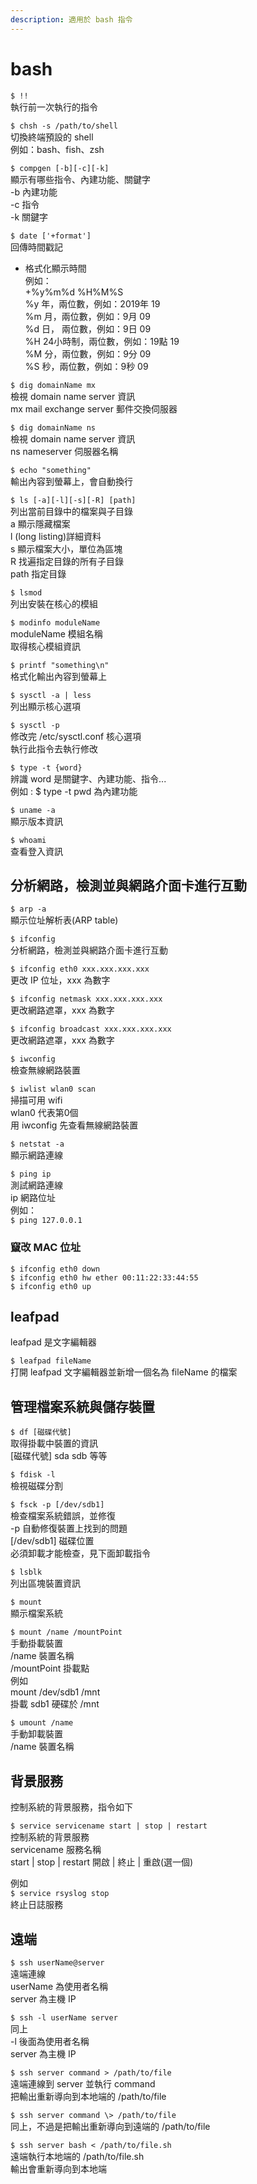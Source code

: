 ```yaml
---
description: 適用於 bash 指令
---
```


# bash

`$ !!`  
執行前一次執行的指令

`$ chsh -s /path/to/shell`  
切換終端預設的 shell  
例如：bash、fish、zsh

`$ compgen [-b][-c][-k]`  
顯示有哪些指令、內建功能、關鍵字  
-b 內建功能  
-c 指令  
-k 關鍵字

`$ date ['+format']`  
回傳時間戳記  
+ 格式化顯示時間  
例如：  
+%y%m%d %H%M%S  
%y 年，兩位數，例如：2019年 19  
%m 月，兩位數，例如：9月 09  
%d 日， 兩位數，例如：9日 09  
%H 24小時制，兩位數，例如：19點 19  
%M 分，兩位數，例如：9分 09  
%S 秒，兩位數，例如：9秒 09

`$ dig domainName mx`  
檢視 domain name server 資訊  
mx mail exchange server 郵件交換伺服器

`$ dig domainName ns`  
檢視 domain name server 資訊  
ns nameserver 伺服器名稱

`$ echo "something"`  
輸出內容到螢幕上，會自動換行

`$ ls [-a][-l][-s][-R] [path]`  
列出當前目錄中的檔案與子目錄  
a 顯示隱藏檔案  
l \(long listing\)詳細資料  
s 顯示檔案大小，單位為區塊  
R 找遍指定目錄的所有子目錄  
path 指定目錄

`$ lsmod`  
列出安裝在核心的模組

`$ modinfo moduleName`  
moduleName 模組名稱  
取得核心模組資訊

`$ printf "something\n"`  
格式化輸出內容到螢幕上

`$ sysctl -a | less`  
列出顯示核心選項

`$ sysctl -p`  
修改完  /etc/sysctl.conf 核心選項  
執行此指令去執行修改

`$ type -t {word}`  
辨識 word 是關鍵字、內建功能、指令...  
例如 : $ type -t pwd 為內建功能

`$ uname -a`   
顯示版本資訊

`$ whoami`  
查看登入資訊

## 分析網路，檢測並與網路介面卡進行互動

`$ arp -a`  
顯示位址解析表\(ARP table\)

`$ ifconfig`   
分析網路，檢測並與網路介面卡進行互動

`$ ifconfig eth0 xxx.xxx.xxx.xxx`  
更改 IP 位址，xxx 為數字

`$ ifconfig netmask xxx.xxx.xxx.xxx`  
更改網路遮罩，xxx 為數字

`$ ifconfig broadcast xxx.xxx.xxx.xxx`  
更改網路遮罩，xxx 為數字

`$ iwconfig`   
檢查無線網路裝置

`$ iwlist wlan0 scan`  
掃描可用 wifi  
wlan0 代表第0個  
用 iwconfig 先查看無線網路裝置

`$ netstat -a`  
顯示網路連線

`$ ping ip`  
測試網路連線  
ip 網路位址  
例如：  
`$ ping 127.0.0.1`

### 竄改 MAC 位址

```text
$ ifconfig eth0 down
$ ifconfig eth0 hw ether 00:11:22:33:44:55
$ ifconfig eth0 up
```

## leafpad

leafpad 是文字編輯器

`$ leafpad fileName`  
打開 leafpad 文字編輯器並新增一個名為 fileName 的檔案

## 管理檔案系統與儲存裝置

`$ df [磁碟代號]`  
取得掛載中裝置的資訊  
\[磁碟代號\] sda sdb 等等

`$ fdisk -l`   
檢視磁碟分割

`$ fsck -p [/dev/sdb1]`  
檢查檔案系統錯誤，並修復  
-p 自動修復裝置上找到的問題  
\[/dev/sdb1\] 磁碟位置  
必須卸載才能檢查，見下面卸載指令

`$ lsblk`  
列出區塊裝置資訊

`$ mount`  
顯示檔案系統

`$ mount /name /mountPoint`   
手動掛載裝置  
/name 裝置名稱  
/mountPoint 掛載點  
例如  
mount /dev/sdb1 /mnt  
掛載 sdb1 硬碟於 /mnt

`$ umount /name`  
手動卸載裝置  
/name 裝置名稱

## 背景服務

控制系統的背景服務，指令如下

`$ service servicename start | stop | restart`  
控制系統的背景服務  
servicename 服務名稱  
start \| stop \| restart 開啟 \| 終止 \| 重啟\(選一個\)

例如  
`$ service rsyslog stop`  
終止日誌服務

## 遠端

`$ ssh userName@server`  
遠端連線  
userName 為使用者名稱  
server 為主機 IP

`$ ssh -l userName server`  
同上  
-l 後面為使用者名稱  
server 為主機 IP

`$ ssh server command > /path/to/file`  
遠端連線到 server 並執行 command  
把輸出重新導向到本地端的 /path/to/file

`$ ssh server command \> /path/to/file`  
同上，不過是把輸出重新導向到遠端的 /path/to/file

`$ ssh server bash < /path/to/file.sh`  
遠端執行本地端的 /path/to/file.sh  
輸出會重新導向到本地端



